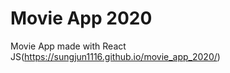 <!-- @format -->

# Movie App 2020

Movie App made with React JS(https://sungjun1116.github.io/movie_app_2020/)
